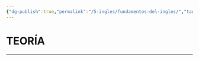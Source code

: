```yaml
---
{"dg-publish":true,"permalink":"/5-ingles/fundamentos-del-ingles/","tags":["Inglés","Teoría"]}
---
```


# TEORÍA
---
